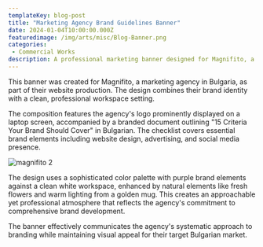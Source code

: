 ```yaml
---
templateKey: blog-post
title: "Marketing Agency Brand Guidelines Banner"
date: 2024-01-04T10:00:00.000Z
featuredimage: /img/arts/misc/Blog-Banner.png
categories:
 - Commercial Works 
description: A professional marketing banner designed for Magnifito, a Bulgarian marketing agency, featuring their brand guidelines checklist and clean workspace aesthetic.
---
```


This banner was created for Magnifito, a marketing agency in Bulgaria, as part of their website production. The design combines their brand identity with a clean, professional workspace setting.

The composition features the agency's logo prominently displayed on a laptop screen, accompanied by a branded document outlining "15 Criteria Your Brand Should Cover" in Bulgarian. The checklist covers essential brand elements including website design, advertising, and social media presence.

![magnifito 2](/img/arts/misc/magnifito.png)


The design uses a sophisticated color palette with purple brand elements against a clean white workspace, enhanced by natural elements like fresh flowers and warm lighting from a golden mug. This creates an approachable yet professional atmosphere that reflects the agency's commitment to comprehensive brand development.

The banner effectively communicates the agency's systematic approach to branding while maintaining visual appeal for their target Bulgarian market.
